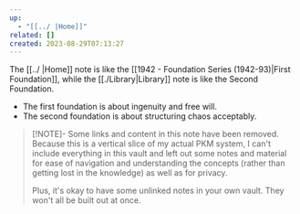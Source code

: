 ```yaml
---
up:
  - "[[../ |Home]]"
related: []
created: 2023-08-29T07:13:27
---
```

The [[../ |Home]] note is like the [[1942 - Foundation Series (1942-93)|First Foundation]], while the [[./Library|Library]] note is like the Second Foundation. 

- The first foundation is about ingenuity and free will. 
- The second foundation is about structuring chaos acceptably. 

> [!NOTE]- Some links and content in this note have been removed.
> Because this is a vertical slice of my actual PKM system, I can't include everything in this vault and left out some notes and material for ease of navigation and understanding the concepts (rather than getting lost in the knowledge) as well as for privacy. 
>  
> Plus, it's okay to have some unlinked notes in your own vault. They won't all be built out at once.
